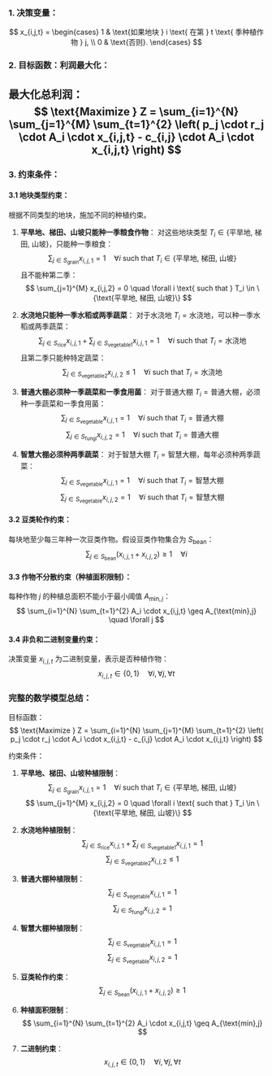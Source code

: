 ### 1. **决策变量**：

$$
x_{i,j,t} = 
\begin{cases} 
1 & \text{如果地块 } i \text{ 在第 } t \text{ 季种植作物 } j, \\
0 & \text{否则}.
\end{cases}
$$

### 2. **目标函数：利润最大化**：
最大化总利润：
$$
\text{Maximize } Z = \sum_{i=1}^{N} \sum_{j=1}^{M} \sum_{t=1}^{2} \left( p_j \cdot r_j \cdot A_i \cdot x_{i,j,t} - c_{i,j} \cdot A_i \cdot x_{i,j,t} \right)
$$
- 

### 3. **约束条件**：

#### 3.1 地块类型约束：
根据不同类型的地块，施加不同的种植约束。

1. **平旱地、梯田、山坡只能种一季粮食作物**：
对这些地块类型 $T_i \in \{\text{平旱地, 梯田, 山坡}\}$，只能种一季粮食：
$$
\sum_{j \in S_{\text{grain}}} x_{i,j,1} = 1 \quad \forall i \text{ such that } T_i \in \{\text{平旱地, 梯田, 山坡}\}
$$
且不能种第二季：
$$
\sum_{j=1}^{M} x_{i,j,2} = 0 \quad \forall i \text{ such that } T_i \in \{\text{平旱地, 梯田, 山坡}\}
$$

2. **水浇地只能种一季水稻或两季蔬菜**：
对于水浇地 $T_i = \text{水浇地}$，可以种一季水稻或两季蔬菜：
$$
\sum_{j \in S_{\text{rice}}} x_{i,j,1} + \sum_{j \in S_{\text{vegetable1}}} x_{i,j,1} = 1 \quad \forall i \text{ such that } T_i = \text{水浇地}
$$
且第二季只能种特定蔬菜：
$$
\sum_{j \in S_{\text{vegetable2}}} x_{i,j,2} \leq 1 \quad \forall i \text{ such that } T_i = \text{水浇地}
$$

3. **普通大棚必须种一季蔬菜和一季食用菌**：
对于普通大棚 $T_i = \text{普通大棚}$，必须种一季蔬菜和一季食用菌：
$$
\sum_{j \in S_{\text{vegetable}}} x_{i,j,1} = 1 \quad \forall i \text{ such that } T_i = \text{普通大棚}
$$
$$
\sum_{j \in S_{\text{fungi}}} x_{i,j,2} = 1 \quad \forall i \text{ such that } T_i = \text{普通大棚}
$$

4. **智慧大棚必须种两季蔬菜**：
对于智慧大棚 $T_i = \text{智慧大棚}$，每年必须种两季蔬菜：
$$
\sum_{j \in S_{\text{vegetable}}} x_{i,j,1} = 1 \quad \forall i \text{ such that } T_i = \text{智慧大棚}
$$
$$
\sum_{j \in S_{\text{vegetable}}} x_{i,j,2} = 1 \quad \forall i \text{ such that } T_i = \text{智慧大棚}
$$

#### 3.2 豆类轮作约束：
每块地至少每三年种一次豆类作物。假设豆类作物集合为 $S_{\text{bean}}$：
$$
\sum_{j \in S_{\text{bean}}} \left( x_{i,j,1} + x_{i,j,2} \right) \geq 1 \quad \forall i
$$

#### 3.3 作物不分散约束（种植面积限制）：
每种作物 $j$ 的种植总面积不能小于最小阈值 $A_{\text{min},j}$：
$$
\sum_{i=1}^{N} \sum_{t=1}^{2} A_i \cdot x_{i,j,t} \geq A_{\text{min},j} \quad \forall j
$$

#### 3.4 非负和二进制变量约束：
决策变量 $x_{i,j,t}$ 为二进制变量，表示是否种植作物：
$$
x_{i,j,t} \in \{0, 1\} \quad \forall i, \forall j, \forall t
$$

### 完整的数学模型总结：

目标函数：
$$
\text{Maximize } Z = \sum_{i=1}^{N} \sum_{j=1}^{M} \sum_{t=1}^{2} \left( p_j \cdot r_j \cdot A_i \cdot x_{i,j,t} - c_{i,j} \cdot A_i \cdot x_{i,j,t} \right)
$$

约束条件：
1. **平旱地、梯田、山坡种植限制**：
$$
\sum_{j \in S_{\text{grain}}} x_{i,j,1} = 1 \quad \forall i \text{ such that } T_i \in \{\text{平旱地, 梯田, 山坡}\}
$$
$$
\sum_{j=1}^{M} x_{i,j,2} = 0 \quad \forall i \text{ such that } T_i \in \{\text{平旱地, 梯田, 山坡}\}
$$

2. **水浇地种植限制**：
$$
\sum_{j \in S_{\text{rice}}} x_{i,j,1} + \sum_{j \in S_{\text{vegetable1}}} x_{i,j,1} = 1
$$
$$
\sum_{j \in S_{\text{vegetable2}}} x_{i,j,2} \leq 1
$$

3. **普通大棚种植限制**：
$$
\sum_{j \in S_{\text{vegetable}}} x_{i,j,1} = 1
$$
$$
\sum_{j \in S_{\text{fungi}}} x_{i,j,2} = 1
$$

4. **智慧大棚种植限制**：
$$
\sum_{j \in S_{\text{vegetable}}} x_{i,j,1} = 1
$$
$$
\sum_{j \in S_{\text{vegetable}}} x_{i,j,2} = 1
$$

5. **豆类轮作约束**：
$$
\sum_{j \in S_{\text{bean}}} \left( x_{i,j,1} + x_{i,j,2} \right) \geq 1
$$

6. **种植面积限制**：
$$
\sum_{i=1}^{N} \sum_{t=1}^{2} A_i \cdot x_{i,j,t} \geq A_{\text{min},j}
$$

7. **二进制约束**：
$$
x_{i,j,t} \in \{0, 1\} \quad \forall i, \forall j, \forall t
$$
